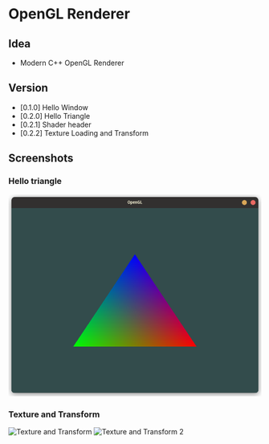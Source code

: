 # OpenGL Renderer

## Idea
- Modern C++ OpenGL Renderer
## Version

- [0.1.0] Hello Window
- [0.2.0] Hello Triangle
- [0.2.1] Shader header
- [0.2.2] Texture Loading and Transform

## Screenshots

### Hello triangle

![Hello Triangle](screenshots/hello_triangle.png)

### Texture and Transform

![Texture and Transform](screenshots/texture_trans.gif)
![Texture and Transform 2](screenshots/texture_trans_demo2.gif)